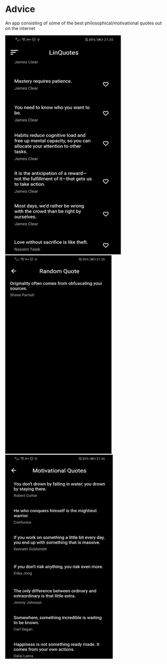 # Advice

An app consisting of some of the best philosophical/motivational quotes out on the internet



![screenshot1](screenshots/linquotes1.jpg)
![screenshot2](screenshots/linquotes2.jpg)
![screenshot3](screenshots/linquotes3.jpg)
